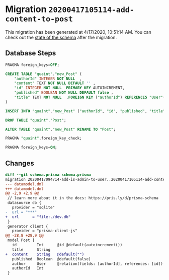 # Migration `20200417105114-add-content-to-post`

This migration has been generated at 4/17/2020, 10:51:14 AM.
You can check out the [state of the schema](./schema.prisma) after the migration.

## Database Steps

```sql
PRAGMA foreign_keys=OFF;

CREATE TABLE "quaint"."new_Post" (
    "authorId" INTEGER NOT NULL  ,
    "content" TEXT NOT NULL DEFAULT '' ,
    "id" INTEGER NOT NULL  PRIMARY KEY AUTOINCREMENT,
    "published" BOOLEAN NOT NULL DEFAULT false ,
    "title" TEXT NOT NULL  ,FOREIGN KEY ("authorId") REFERENCES "User"("id") ON DELETE CASCADE ON UPDATE CASCADE
) 

INSERT INTO "quaint"."new_Post" ("authorId", "id", "published", "title") SELECT "authorId", "id", "published", "title" FROM "quaint"."Post"

DROP TABLE "quaint"."Post";

ALTER TABLE "quaint"."new_Post" RENAME TO "Post";

PRAGMA "quaint".foreign_key_check;

PRAGMA foreign_keys=ON;
```

## Changes

```diff
diff --git schema.prisma schema.prisma
migration 20200417094714-add-is-admin-to-user..20200417105114-add-content-to-post
--- datamodel.dml
+++ datamodel.dml
@@ -2,9 +2,9 @@
 // learn more about it in the docs: https://pris.ly/d/prisma-schema
 datasource db {
   provider = "sqlite"
-  url = "***"
+  url      = "file:./dev.db"
 }
 generator client {
   provider = "prisma-client-js"
@@ -28,8 +28,9 @@
 model Post {
   id         Int      @id @default(autoincrement())
   title      String
+  content    String   @default("")
   published  Boolean  @default(false)
   author     User     @relation(fields: [authorId], references: [id])
   authorId   Int
 }
```


